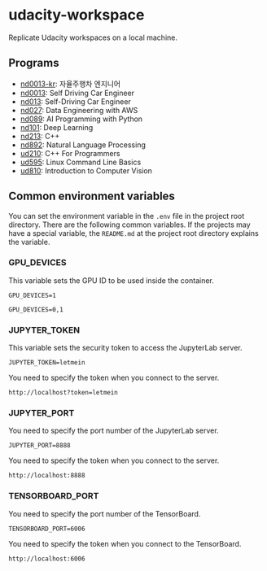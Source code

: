 # udacity-workspace
Replicate Udacity workspaces on a local machine.

## Programs
 * [nd0013-kr](https://github.com/ruddyscent/udacity-workspace/tree/main/nd0013-kr): 자율주행차 엔지니어
 * [nd0013](https://github.com/ruddyscent/udacity-workspace/tree/main/nd0013): Self Driving Car Engineer
 * [nd013](https://github.com/ruddyscent/udacity-workspace/tree/main/nd013): Self-Driving Car Engineer
 * [nd027](https://github.com/ruddyscent/udacity-workspace/tree/main/nd027): Data Engineering with AWS
 * [nd089](https://github.com/ruddyscent/udacity-workspace/tree/main/nd089): AI Programming with Python
 * [nd101](https://github.com/ruddyscent/udacity-workspace/tree/main/nd101): Deep Learning
 * [nd213](https://github.com/ruddyscent/udacity-workspace/tree/main/nd213): C++
 * [nd892](https://github.com/ruddyscent/udacity-workspace/tree/main/nd892): Natural Language Processing
 * [ud210](https://github.com/ruddyscent/udacity-workspace/tree/main/ud210): C++ For Programmers
 * [ud595](https://github.com/ruddyscent/udacity-workspace/tree/main/ud595): Linux Command Line Basics
 * [ud810](https://github.com/ruddyscent/udacity-workspace/tree/main/ud810): Introduction to Computer Vision

## Common environment variables
You can set the environment variable in the `.env` file in the project root directory. There are the following common variables. If the projects may have a special variable, the `README.md` at the project root directory explains the variable.

### GPU_DEVICES
This variable sets the GPU ID to be used inside the container.
```
GPU_DEVICES=1
```
```
GPU_DEVICES=0,1
```

### JUPYTER_TOKEN
This variable sets the security token to access the JupyterLab server.
```
JUPYTER_TOKEN=letmein
```
You need to specify the token when you connect to the server.
```
http://localhost?token=letmein
```

### JUPYTER_PORT
You need to specify the port number of the JupyterLab server.
```
JUPYTER_PORT=8888
```
You need to specify the token when you connect to the server.
```
http://localhost:8888
```

### TENSORBOARD_PORT
You need to specify the port number of the TensorBoard.
```
TENSORBOARD_PORT=6006
```
You need to specify the token when you connect to the TensorBoard.
```
http://localhost:6006
```
